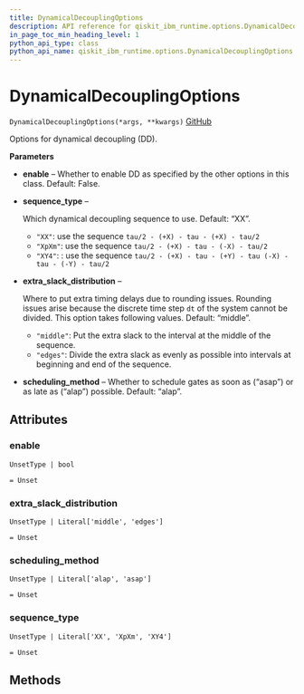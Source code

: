 ```yaml
---
title: DynamicalDecouplingOptions
description: API reference for qiskit_ibm_runtime.options.DynamicalDecouplingOptions
in_page_toc_min_heading_level: 1
python_api_type: class
python_api_name: qiskit_ibm_runtime.options.DynamicalDecouplingOptions
---
```


# DynamicalDecouplingOptions

<span id="qiskit_ibm_runtime.options.DynamicalDecouplingOptions" />

`DynamicalDecouplingOptions(*args, **kwargs)` [GitHub](https://github.com/Qiskit/qiskit-ibm-runtime/tree/testing/qiskit_ibm_runtime/options/dynamical_decoupling_options.py#L20-L50 "view source code")

Options for dynamical decoupling (DD).

**Parameters**

*   **enable** – Whether to enable DD as specified by the other options in this class. Default: False.

*   **sequence\_type** –

    Which dynamical decoupling sequence to use. Default: “XX”.

    *   `"XX"`: use the sequence `tau/2 - (+X) - tau - (+X) - tau/2`
    *   `"XpXm"`: use the sequence `tau/2 - (+X) - tau - (-X) - tau/2`
    *   `"XY4"`: : use the sequence `tau/2 - (+X) - tau - (+Y) - tau (-X) - tau - (-Y) - tau/2`

*   **extra\_slack\_distribution** –

    Where to put extra timing delays due to rounding issues. Rounding issues arise because the discrete time step `dt` of the system cannot be divided. This option takes following values. Default: “middle”.

    *   `"middle"`: Put the extra slack to the interval at the middle of the sequence.
    *   `"edges"`: Divide the extra slack as evenly as possible into intervals at beginning and end of the sequence.

*   **scheduling\_method** – Whether to schedule gates as soon as (“asap”) or as late as (“alap”) possible. Default: “alap”.

## Attributes

<span id="qiskit_ibm_runtime.options.DynamicalDecouplingOptions.enable" />

### enable

`UnsetType | bool`

`= Unset`

<span id="qiskit_ibm_runtime.options.DynamicalDecouplingOptions.extra_slack_distribution" />

### extra\_slack\_distribution

`UnsetType | Literal['middle', 'edges']`

`= Unset`

<span id="qiskit_ibm_runtime.options.DynamicalDecouplingOptions.scheduling_method" />

### scheduling\_method

`UnsetType | Literal['alap', 'asap']`

`= Unset`

<span id="qiskit_ibm_runtime.options.DynamicalDecouplingOptions.sequence_type" />

### sequence\_type

`UnsetType | Literal['XX', 'XpXm', 'XY4']`

`= Unset`

## Methods

